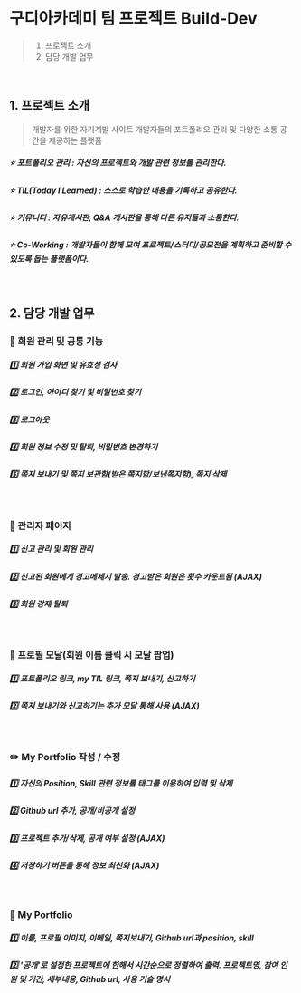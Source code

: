 # 구디아카데미 팀 프로젝트 Build-Dev
> 1. 프로젝트 소개
> 1. 담당 개발 업무

<br>

## 1. 프로젝트 소개
> 개발자를 위한 자기계발 사이트
> 개발자들의 포트폴리오 관리 및 다양한 소통 공간을 제공하는 플랫폼

##### :star: 포트폴리오 관리 : 자신의 프로젝트와 개발 관련 정보를 관리한다.
##### :star:  TIL(Today I Learned) : 스스로 학습한 내용을 기록하고 공유한다.
##### :star:  커뮤니티 : 자유게시판, Q&A 게시판을 통해 다른 유저들과 소통한다.
##### :star:  Co-Working : 개발자들이 함께 모여 프로젝트/스터디/공모전을 계획하고 준비할 수 있도록 돕는 플랫폼이다.

<br>

## 2. 담당 개발 업무  
### :couple: 회원 관리 및 공통 기능
##### :one: 회원 가입 화면 및 유효성 검사<br>
##### :two: 로그인, 아이디 찾기 및 비밀번호 찾기<br>
##### :three: 로그아웃<br>
##### :four: 회원 정보 수정 및 탈퇴, 비밀번호 변경하기<br>
##### :five: 쪽지 보내기 및 쪽지 보관함(받은 쪽지함/보낸쪽지함), 쪽지 삭제

<br>

### :hammer: 관리자 페이지
##### :one: 신고 관리 및 회원 관리<br>
##### :two: 신고된 회원에게 경고메세지 발송. 경고받은 회원은 횟수 카운트됨 (AJAX)
##### :three: 회원 강제 탈퇴

<br>

### :massage: 프로필 모달(회원 이름 클릭 시 모달 팝업) 
##### :one: 포트폴리오 링크, my TIL 링크, 쪽지 보내기, 신고하기<br>
##### :two: 쪽지 보내기와 신고하기는 추가 모달 통해 사용 (AJAX)

<br>

### :pencil2: My Portfolio 작성 / 수정 
##### :one: 자신의 Position, Skill 관련 정보를 태그를 이용하여 입력 및 삭제<br>
##### :two: Github url 추가, 공개/비공개 설정<br>
##### :three: 프로젝트 추가/삭제, 공개 여부 설정 (AJAX)<br>
##### :four: 저장하기 버튼을 통해 정보 최신화 (AJAX)

<br>

### :scroll: My Portfolio 
##### :one: <Profile> 이름, 프로필 이미지, 이메일, 쪽지보내기, Github url과 position, skill <br>
##### :two: <Project Timeline> '공개'로 설정한 프로젝트에 한해서 시간순으로 정렬하여 출력. 프로젝트명, 참여 인원 및 기간, 세부내용, Github url, 사용 기술 명시
